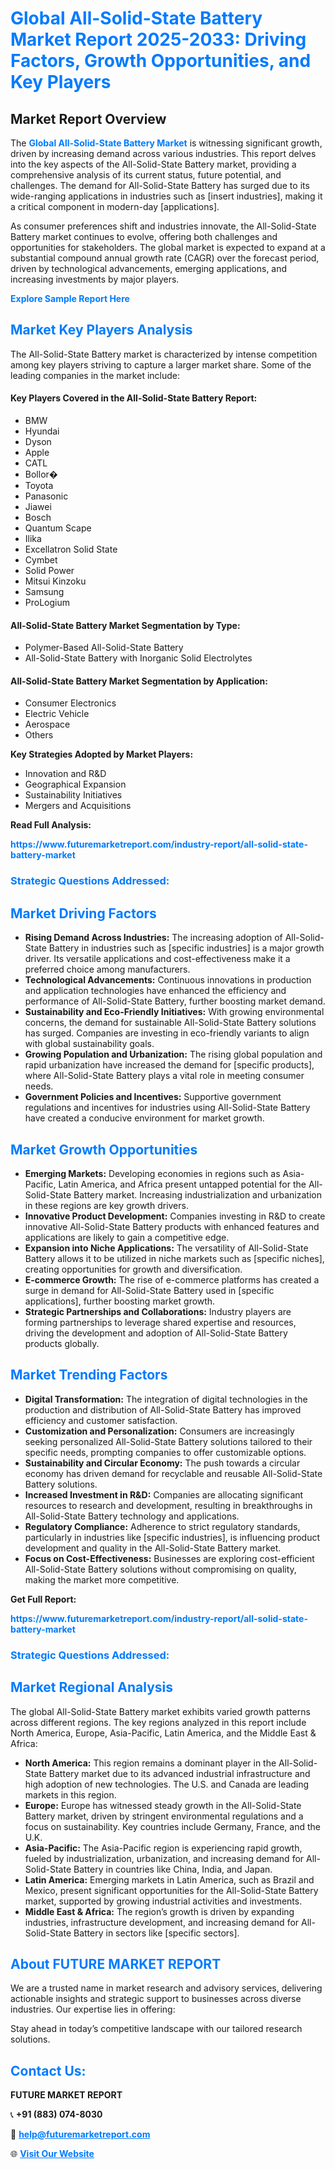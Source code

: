 <h1 style="color: #007BFF;">Global All-Solid-State Battery Market Report 2025-2033: Driving Factors, Growth Opportunities, and Key Players</h1>

<section id="overview">
<h2>Market Report Overview</h2>
<p>The <a href="https://www.futuremarketreport.com/industry-report/all-solid-state-battery-market" style="color: #007BFF; text-decoration: none;"><strong>Global All-Solid-State Battery Market</strong></a> is witnessing significant growth, driven by increasing demand across various industries. This report delves into the key aspects of the All-Solid-State Battery market, providing a comprehensive analysis of its current status, future potential, and challenges. The demand for All-Solid-State Battery has surged due to its wide-ranging applications in industries such as [insert industries], making it a critical component in modern-day [applications].</p>
<p>As consumer preferences shift and industries innovate, the All-Solid-State Battery market continues to evolve, offering both challenges and opportunities for stakeholders. The global market is expected to expand at a substantial compound annual growth rate (CAGR) over the forecast period, driven by technological advancements, emerging applications, and increasing investments by major players.</p>
</section>

<section id="overview">
<p><a href="https://www.futuremarketreport.com/request-sample/reportId=26633" style="color: #007BFF; text-decoration: none;"><strong>Explore Sample Report Here</strong></a></p>
</section>

<section id="key-players">
<h2 style="color: #007BFF;">Market Key Players Analysis</h2>
<p>The All-Solid-State Battery market is characterized by intense competition among key players striving to capture a larger market share. Some of the leading companies in the market include:</p>
<h4>Key Players Covered in the All-Solid-State Battery Report:</h4>
<ul><li>BMW</li><li>Hyundai</li><li>Dyson</li><li>Apple</li><li>CATL</li><li>Bollor�</li><li>Toyota</li><li>Panasonic</li><li>Jiawei</li><li>Bosch</li><li>Quantum Scape</li><li>Ilika</li><li>Excellatron Solid State</li><li>Cymbet</li><li>Solid Power</li><li>Mitsui Kinzoku</li><li>Samsung</li><li>ProLogium</li></ul>
<h4>All-Solid-State Battery Market Segmentation by Type:</h4>
<ul><li>Polymer-Based All-Solid-State Battery</li><li>All-Solid-State Battery with Inorganic Solid Electrolytes</li></ul>

<h4>All-Solid-State Battery Market Segmentation by Application:</h4>
<ul><li>Consumer Electronics</li><li>Electric Vehicle</li><li>Aerospace</li><li>Others</li></ul>
<p><strong>Key Strategies Adopted by Market Players:</strong></p>
<ul>
<li>Innovation and R&D</li>
<li>Geographical Expansion</li>
<li>Sustainability Initiatives</li>
<li>Mergers and Acquisitions</li>
</ul>
</section>

<section>
<p><strong>Read Full Analysis: </strong></p><a href="https://www.futuremarketreport.com/industry-report/all-solid-state-battery-market" style="color: #007BFF; text-decoration: none;"><strong>https://www.futuremarketreport.com/industry-report/all-solid-state-battery-market</strong></a>
<h3 style="color: #007BFF;">Strategic Questions Addressed:</h3>
</section>

<section id="driving-factors">
<h2 style="color: #007BFF;">Market Driving Factors</h2>
<ul>
<li><strong>Rising Demand Across Industries:</strong> The increasing adoption of All-Solid-State Battery in industries such as [specific industries] is a major growth driver. Its versatile applications and cost-effectiveness make it a preferred choice among manufacturers.</li>
<li><strong>Technological Advancements:</strong> Continuous innovations in production and application technologies have enhanced the efficiency and performance of All-Solid-State Battery, further boosting market demand.</li>
<li><strong>Sustainability and Eco-Friendly Initiatives:</strong> With growing environmental concerns, the demand for sustainable All-Solid-State Battery solutions has surged. Companies are investing in eco-friendly variants to align with global sustainability goals.</li>
<li><strong>Growing Population and Urbanization:</strong> The rising global population and rapid urbanization have increased the demand for [specific products], where All-Solid-State Battery plays a vital role in meeting consumer needs.</li>
<li><strong>Government Policies and Incentives:</strong> Supportive government regulations and incentives for industries using All-Solid-State Battery have created a conducive environment for market growth.</li>
</ul>
</section>

<section id="growth-opportunities">
<h2 style="color: #007BFF;">Market Growth Opportunities</h2>
<ul>
<li><strong>Emerging Markets:</strong> Developing economies in regions such as Asia-Pacific, Latin America, and Africa present untapped potential for the All-Solid-State Battery market. Increasing industrialization and urbanization in these regions are key growth drivers.</li>
<li><strong>Innovative Product Development:</strong> Companies investing in R&D to create innovative All-Solid-State Battery products with enhanced features and applications are likely to gain a competitive edge.</li>
<li><strong>Expansion into Niche Applications:</strong> The versatility of All-Solid-State Battery allows it to be utilized in niche markets such as [specific niches], creating opportunities for growth and diversification.</li>
<li><strong>E-commerce Growth:</strong> The rise of e-commerce platforms has created a surge in demand for All-Solid-State Battery used in [specific applications], further boosting market growth.</li>
<li><strong>Strategic Partnerships and Collaborations:</strong> Industry players are forming partnerships to leverage shared expertise and resources, driving the development and adoption of All-Solid-State Battery products globally.</li>
</ul>
</section>

<section id="trending-factors">
<h2 style="color: #007BFF;">Market Trending Factors</h2>
<ul>
<li><strong>Digital Transformation:</strong> The integration of digital technologies in the production and distribution of All-Solid-State Battery has improved efficiency and customer satisfaction.</li>
<li><strong>Customization and Personalization:</strong> Consumers are increasingly seeking personalized All-Solid-State Battery solutions tailored to their specific needs, prompting companies to offer customizable options.</li>
<li><strong>Sustainability and Circular Economy:</strong> The push towards a circular economy has driven demand for recyclable and reusable All-Solid-State Battery solutions.</li>
<li><strong>Increased Investment in R&D:</strong> Companies are allocating significant resources to research and development, resulting in breakthroughs in All-Solid-State Battery technology and applications.</li>
<li><strong>Regulatory Compliance:</strong> Adherence to strict regulatory standards, particularly in industries like [specific industries], is influencing product development and quality in the All-Solid-State Battery market.</li>
<li><strong>Focus on Cost-Effectiveness:</strong> Businesses are exploring cost-efficient All-Solid-State Battery solutions without compromising on quality, making the market more competitive.</li>
</ul>
</section>

<section>
<p><strong>Get Full Report: </strong></p><a href="https://www.futuremarketreport.com/industry-report/all-solid-state-battery-market" style="color: #007BFF; text-decoration: none;"><strong>https://www.futuremarketreport.com/industry-report/all-solid-state-battery-market</strong></a>
<h3 style="color: #007BFF;">Strategic Questions Addressed:</h3>
</section>


<section id="regional-analysis">
<h2 style="color: #007BFF;">Market Regional Analysis</h2>
<p>The global All-Solid-State Battery market exhibits varied growth patterns across different regions. The key regions analyzed in this report include North America, Europe, Asia-Pacific, Latin America, and the Middle East & Africa:</p>
<ul>
<li><strong>North America:</strong> This region remains a dominant player in the All-Solid-State Battery market due to its advanced industrial infrastructure and high adoption of new technologies. The U.S. and Canada are leading markets in this region.</li>
<li><strong>Europe:</strong> Europe has witnessed steady growth in the All-Solid-State Battery market, driven by stringent environmental regulations and a focus on sustainability. Key countries include Germany, France, and the U.K.</li>
<li><strong>Asia-Pacific:</strong> The Asia-Pacific region is experiencing rapid growth, fueled by industrialization, urbanization, and increasing demand for All-Solid-State Battery in countries like China, India, and Japan.</li>
<li><strong>Latin America:</strong> Emerging markets in Latin America, such as Brazil and Mexico, present significant opportunities for the All-Solid-State Battery market, supported by growing industrial activities and investments.</li>
<li><strong>Middle East & Africa:</strong> The region’s growth is driven by expanding industries, infrastructure development, and increasing demand for All-Solid-State Battery in sectors like [specific sectors].</li>
</ul>
</section>

<footer>
<h2 style="color: #007BFF;">About FUTURE MARKET REPORT</h2>
<p>We are a trusted name in market research and advisory services, delivering actionable insights and strategic support to businesses across diverse industries. Our expertise lies in offering:</p>

<p>Stay ahead in today’s competitive landscape with our tailored research solutions.</p>

<h2 style="color: #007BFF;">Contact Us:</h2>
<p><strong>FUTURE MARKET REPORT</strong></p>
<p>📞 <strong>+91 (883) 074-8030</strong></p>
<p>📧 <strong><a href="mailto:help@futuremarketreport.com" style="color: #007BFF;">help@futuremarketreport.com</a></strong></p>
<p>🌐 <strong><a href="https://www.futuremarketreport.com/" style="color: #007BFF;">Visit Our Website</a></strong></p>
</footer>
